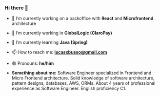 ### Hi there 👋

- 🔭 I’m currently working on a backoffice with **React** and **Microfrontend** architecture 
- 🔭 I’m currently working in **GlobalLogic (ClaroPay)**
- 🌱 I’m currently learning **Java (Spring)**
- 📫 How to reach me: **lucasxbusso@gmail.com**
- 😄 Pronouns: **he/him**

- **Something about me:** Software Engineer specialized in Frontend and Micro Frontend architecture.
Solid knowledge of software architecture, pattern designs, databases, AWS, ORMs.
About 4 years of professional experience as Software Engineer. English proficiency C1.
